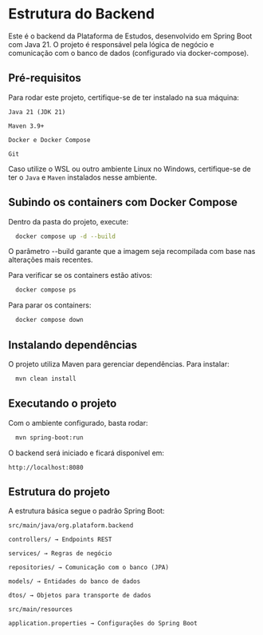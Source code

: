 # Estrutura do Backend

Este é o backend da Plataforma de Estudos, desenvolvido em Spring Boot com Java 21.
O projeto é responsável pela lógica de negócio e comunicação com o banco de dados (configurado via docker-compose).

## Pré-requisitos
Para rodar este projeto, certifique-se de ter instalado na sua máquina:

    Java 21 (JDK 21)

    Maven 3.9+

    Docker e Docker Compose

    Git

Caso utilize o WSL ou outro ambiente Linux no Windows, certifique-se de ter o <code>Java</code> e <code>Maven</code> instalados nesse ambiente.

## Subindo os containers com Docker Compose
Dentro da pasta do projeto, execute:

```bash
  docker compose up -d --build
```

O parâmetro --build garante que a imagem seja recompilada com base nas alterações mais recentes.

Para verificar se os containers estão ativos:

```bash
  docker compose ps
```

Para parar os containers:

```bash
  docker compose down
```

## Instalando dependências
O projeto utiliza Maven para gerenciar dependências. Para instalar:

```bash
  mvn clean install
```

## Executando o projeto
Com o ambiente configurado, basta rodar:

```bash
  mvn spring-boot:run
```

O backend será iniciado e ficará disponível em:

```arduino
http://localhost:8080
```

## Estrutura do projeto
A estrutura básica segue o padrão Spring Boot:

```arduino
src/main/java/org.plataform.backend

controllers/ → Endpoints REST

services/ → Regras de negócio

repositories/ → Comunicação com o banco (JPA)

models/ → Entidades do banco de dados

dtos/ → Objetos para transporte de dados

src/main/resources

application.properties → Configurações do Spring Boot
```
